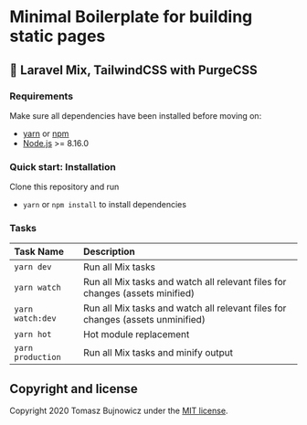 # Minimal Boilerplate for building static pages

## 🚀 Laravel Mix, TailwindCSS with PurgeCSS

### Requirements
Make sure all dependencies have been installed before moving on:

* [yarn](https://yarnpkg.com/lang/en/) or [npm](https://www.npmjs.com/get-npm)
* [Node.js](https://nodejs.org/en/download/) >= 8.16.0

### Quick start: Installation
Clone this repository and run
- `yarn` or `npm install` to install dependencies

### Tasks
| Task Name | Description
| :------------- | :------------- |
| `yarn dev` | Run all Mix tasks
| `yarn watch` | Run all Mix tasks and watch all relevant files for changes (assets minified)
| `yarn watch:dev` | Run all Mix tasks and watch all relevant files for changes (assets unminified)
| `yarn hot` | Hot module replacement
| `yarn production` | Run all Mix tasks and minify output

## Copyright and license

Copyright 2020 Tomasz Bujnowicz under the [MIT license](http://opensource.org/licenses/MIT).
